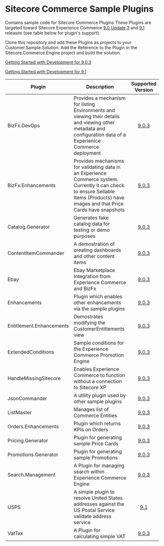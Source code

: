# Sitecore Commerce Sample Plugins
Contains sample code for Sitecore Commerce Plugins
These Plugins are targeted toward Sitecore Experience Commerce [9.0 Update 3](https://dev.sitecore.net/Downloads/Sitecore_Commerce/90/Sitecore_Experience_Commerce_90_Update3.aspx) and [9.1](https://dev.sitecore.net/Downloads/Sitecore_Commerce/91/Sitecore_Experience_Commerce_91_Initial_Release.aspx) releases (see table below for plugin's support).

Clone this repository and add these Plugins as projects to your Customer.Sample.Solution.
Add the Reference to the Plugin in the Sitecore.Commerce.Engine project and build the solution.

[Getting Started with Development for 9.0.3](https://doc.sitecore.com/developers/90/sitecore-experience-commerce/en/getting-started-with-development.html)

[Getting Started with Development for 9.1](https://doc.sitecore.com/developers/91/sitecore-experience-commerce/en/getting-started-with-development.html) 

Plugin | Description | Supported Version
---|---|:---:
BizFx.DevOps | Provides a mechanism for listing Environments and viewing their details and viewing other metadata and configuration data of a Experienice Commerce deployment | [9.0.3](https://dev.sitecore.net/Downloads/Sitecore_Commerce/90/Sitecore_Experience_Commerce_90_Update3.aspx)
BizFx.Enhancements | Provides mechanisms for validating data in an Experience Commerce system.  Currently it can check to ensure Sellable Items (Products) have images and that Price Cards have snapshots | [9.0.3](https://dev.sitecore.net/Downloads/Sitecore_Commerce/90/Sitecore_Experience_Commerce_90_Update3.aspx)
Catalog.Generator | Generates fake catalog data for testing or demo purposes | [9.0.3](https://dev.sitecore.net/Downloads/Sitecore_Commerce/90/Sitecore_Experience_Commerce_90_Update3.aspx)
ContentItemCommander | A demostration of creating dashboards and other content items | [9.0.3](https://dev.sitecore.net/Downloads/Sitecore_Commerce/90/Sitecore_Experience_Commerce_90_Update3.aspx)
Ebay | Ebay Marketplace Integration from Experience Commerce and BizFx | [9.0.3](https://dev.sitecore.net/Downloads/Sitecore_Commerce/90/Sitecore_Experience_Commerce_90_Update3.aspx)
Enhancements | Plugin which enables other enhancements via the sample plugins | [9.0.3](https://dev.sitecore.net/Downloads/Sitecore_Commerce/90/Sitecore_Experience_Commerce_90_Update3.aspx)
Entitlement.Enhancements | Demostrates modifying the CustomerEntitlements view | [9.0.3](https://dev.sitecore.net/Downloads/Sitecore_Commerce/90/Sitecore_Experience_Commerce_90_Update3.aspx)
ExtendedConditions | Sample conditions for the Experience Commerce Promotion Engine | [9.0.3](https://dev.sitecore.net/Downloads/Sitecore_Commerce/90/Sitecore_Experience_Commerce_90_Update3.aspx)
HandleMissingSitecore | Enables Experience Commerce to function without a connection to Sitecore XP | [9.0.3](https://dev.sitecore.net/Downloads/Sitecore_Commerce/90/Sitecore_Experience_Commerce_90_Update3.aspx)
JsonCommander | A utility plugin used by other sample plugins | [9.0.3](https://dev.sitecore.net/Downloads/Sitecore_Commerce/90/Sitecore_Experience_Commerce_90_Update3.aspx)
ListMaster | Manages list of Commerce Entities | [9.0.3](https://dev.sitecore.net/Downloads/Sitecore_Commerce/90/Sitecore_Experience_Commerce_90_Update3.aspx)
Orders.Enhancements | Plugin which returns KPIs on Orders | [9.0.3](https://dev.sitecore.net/Downloads/Sitecore_Commerce/90/Sitecore_Experience_Commerce_90_Update3.aspx)
Pricing.Generator | Plugin for generating sample Price Cards | [9.0.3](https://dev.sitecore.net/Downloads/Sitecore_Commerce/90/Sitecore_Experience_Commerce_90_Update3.aspx)
Promotions.Generator | Plugin for generating sample Promotions | [9.0.3](https://dev.sitecore.net/Downloads/Sitecore_Commerce/90/Sitecore_Experience_Commerce_90_Update3.aspx)
Search.Management | A Plugin for managing search within Experience Commerce Engine | [9.0.3](https://dev.sitecore.net/Downloads/Sitecore_Commerce/90/Sitecore_Experience_Commerce_90_Update3.aspx)
USPS | A simple plugin to resolve United States addresses against the US Postal Service validate address service | [9.1](https://dev.sitecore.net/Downloads/Sitecore_Commerce/91/Sitecore_Experience_Commerce_91_Initial_Release.aspx) 
VatTax | A Plugin for calculating simple VAT | [9.0.3](https://dev.sitecore.net/Downloads/Sitecore_Commerce/90/Sitecore_Experience_Commerce_90_Update3.aspx)
